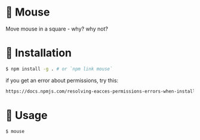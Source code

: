 # 🐁 Mouse

Move mouse in a square - why? why not?

# 🚦 Installation

```bash
$ npm install -g . # or `npm link mouse`
```

if you get an error about permissions, try this:

```bash
https://docs.npmjs.com/resolving-eacces-permissions-errors-when-installing-packages-globally
```

# 🚀 Usage

```bash
$ mouse
```
